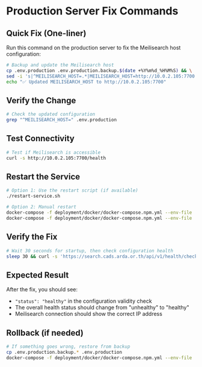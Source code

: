 # Production Server Fix Commands

## Quick Fix (One-liner)

Run this command on the production server to fix the Meilisearch host configuration:

```bash
# Backup and update the Meilisearch host
cp .env.production .env.production.backup.$(date +%Y%m%d_%H%M%S) && \
sed -i 's|^MEILISEARCH_HOST=.*|MEILISEARCH_HOST=http://10.0.2.105:7700|' .env.production && \
echo "✅ Updated MEILISEARCH_HOST to http://10.0.2.105:7700"
```

## Verify the Change

```bash
# Check the updated configuration
grep "^MEILISEARCH_HOST=" .env.production
```

## Test Connectivity

```bash
# Test if Meilisearch is accessible
curl -s http://10.0.2.105:7700/health
```

## Restart the Service

```bash
# Option 1: Use the restart script (if available)
./restart-service.sh

# Option 2: Manual restart
docker-compose -f deployment/docker/docker-compose.npm.yml --env-file .env.production down && \
docker-compose -f deployment/docker/docker-compose.npm.yml --env-file .env.production up -d
```

## Verify the Fix

```bash
# Wait 30 seconds for startup, then check configuration health
sleep 30 && curl -s 'https://search.cads.arda.or.th/api/v1/health/check/configuration_validity'
```

## Expected Result

After the fix, you should see:
- `"status": "healthy"` in the configuration validity check
- The overall health status should change from "unhealthy" to "healthy"
- Meilisearch connection should show the correct IP address

## Rollback (if needed)

```bash
# If something goes wrong, restore from backup
cp .env.production.backup.* .env.production
docker-compose -f deployment/docker/docker-compose.npm.yml --env-file .env.production restart
```